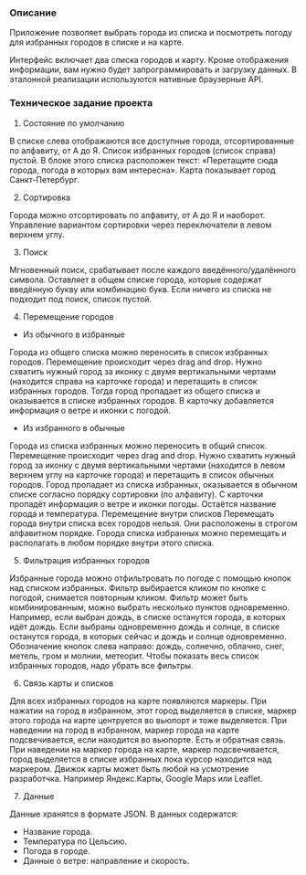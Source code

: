 ### Описание

Приложение позволяет выбрать города из списка и посмотреть погоду для избранных городов в списке и на карте.

Интерфейс включает два списка городов и карту. Кроме отображения информации, вам нужно будет запрограммировать и загрузку данных. В эталонной реализации используются нативные браузерные API.

### Техническое задание проекта

1. Состояние по умолчанию

В списке слева отображаются все доступные города, отсортированные по алфавиту, от А до Я.
Список избранных городов (список справа) пустой. В блоке этого списка расположен текст: «Перетащите сюда города, погода в которых вам интересна».
Карта показывает город Санкт-Петербург.

2. Сортировка

Города можно отсортировать по алфавиту, от А до Я и наоборот.
Управление вариантом сортировки через переключатели в левом верхнем углу.

3. Поиск

Мгновенный поиск, срабатывает после каждого введённого/удалённого символа.
Оставляет в общем списке города, которые содержат введённую букву или комбинацию букв.
Если ничего из списка не подходит под поиск, список пустой.

4. Перемещение городов

- Из обычного в избранные

Города из общего списка можно переносить в список избранных городов.
Перемещение происходит через drag and drop. Нужно схватить нужный город за иконку с двумя вертикальными чертами (находится справа на карточке города) и перетащить в список избранных городов.
Тогда город пропадает из общего списка и оказывается в списке избранных городов. В карточку добавляется информация о ветре и иконки с погодой.

- Из избранного в обычные

Города из списка избранных можно переносить в общий список.
Перемещение происходит через drag and drop. Нужно схватить нужный город за иконку с двумя вертикальными чертами (находится в левом верхнем углу на карточке города) и перетащить в список обычных городов.
Город пропадает из списка избранных, оказывается в обычном списке согласно порядку сортировки (по алфавиту). С карточки пропадёт информация о ветре и иконки погоды. Остаётся название города и температура.
Перемещение внутри списков
Перемещать города внутри списка всех городов нельзя. Они расположены в строгом алфавитном порядке.
Города списка избранных можно перемещать и располагать в любом порядке внутри этого списка.

5. Фильтрация избранных городов

Избранные города можно отфильтровать по погоде с помощью кнопок над списком избранных.
Фильтр выбирается кликом по кнопке с погодой, снимается повторным кликом.
Фильтр может быть комбинированным, можно выбрать несколько пунктов одновременно.
Например, если выбран дождь, в списке останутся города, в которых идёт дождь. Если выбраны одновременно дождь и солнце, в списке останутся города, в которых сейчас и дождь и солнце одновременно.
Обозначение кнопок слева направо: дождь, солнечно, облачно, снег, метель, гром и молнии, метеорит.
Чтобы показать весь список избранных городов, надо убрать все фильтры.

6. Связь карты и списков

Для всех избранных городов на карте появляются маркеры.
При нажатии на город в избранном, этот город выделяется в списке, маркер этого города на карте центруется во вьюпорт и тоже выделяется.
При наведении на город в избранном, маркер города на карте подсвечивается, если находится во вьюпорте.
Есть и обратная связь. При наведении на маркер города на карте, маркер подсвечивается, город выделяется в списке избранных пока курсор находится над маркером.
Движок карты может быть любой на усмотрение разработчка. Например Яндекс.Карты, Google Maps или Leaflet.

7. Данные

Данные хранятся в формате JSON. В данных содержатся:

- Название города.
- Температура по Цельсию.
- Погода в городе.
- Данные о ветре: направление и скорость.
